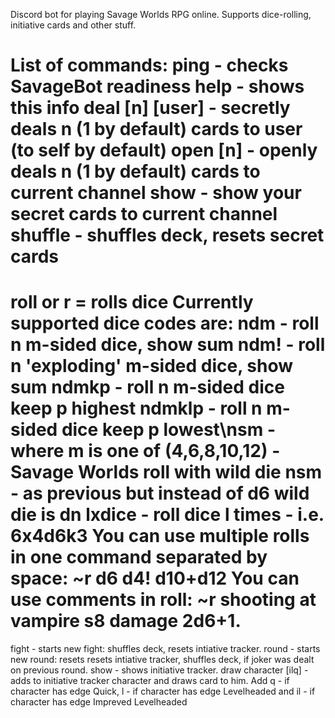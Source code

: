 Discord bot for playing Savage Worlds RPG online. 
Supports dice-rolling, initiative cards and other stuff.

List of commands: 
ping - checks SavageBot readiness 
help - shows this info
deal [n] [user] - secretly deals n (1 by default) cards to user (to self by default) 
open [n] - openly deals n (1 by default) cards to current channel
show - show your secret cards to current channel
shuffle - shuffles deck, resets secret cards
=====================================================
roll or r = rolls dice
Currently supported dice codes are:
ndm - roll n m-sided dice, show sum
ndm! - roll n 'exploding' m-sided dice, show sum
ndmkp - roll n m-sided dice keep p highest
ndmklp - roll n m-sided dice keep p lowest\nsm - where m is one of (4,6,8,10,12) - Savage Worlds roll with wild die
nsm - as previous but instead of d6 wild die is dn
lxdice - roll dice l times - i.e. 6x4d6k3
You can use multiple rolls in one command separated by space: ~r d6 d4! d10+d12
You can use comments in roll: ~r shooting at vampire s8 damage 2d6+1.
=====================================================
fight - starts new fight: shuffles deck, resets intiative tracker.
round - starts new round: resets resets intiative tracker, shuffles deck, if joker was dealt on previous round.
show - shows initiative tracker.
draw character [ilq] - adds to initiative tracker character and draws card to him. Add q - if character has edge Quick, l - if character has edge Levelheaded and il - if character has edge Impreved Levelheaded